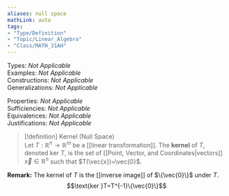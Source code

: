 ```yaml
---  
aliases: null space  
mathLink: auto  
tags:  
- "Type/Definition"  
- "Topic/Linear_Algebra"  
- "Class/MATH_31AH"  
---  
```

Types: <i>Not Applicable</i>  
Examples: <i>Not Applicable</i>  
Constructions: <i>Not Applicable</i>  
Generalizations: <i>Not Applicable</i>  
  
Properties: <i>Not Applicable</i>  
Sufficiencies: <i>Not Applicable</i>  
Equivalences: <i>Not Applicable</i>  
Justifications: <i>Not Applicable</i>  
  
> [!definition] Kernel (Null Space)  
> Let $T:\mathbb{R}^n\to\mathbb{R}^m$ be a [[linear transformation]]. The **kernel** of $T$, denoted $\text{ker }T$, is the set of [[Point, Vector, and Coordinates|vectors]] $\vec{x}\in\mathbb{R}^n$ such that $T(\vec{x})=\vec{0}$.  
  
**Remark:** The kernel of $T$ is the [[inverse image]] of $\{\vec{0}\}$ under $T$.  
$$\text{ker }T=T^{-1}\{\vec{0}\}$$  
